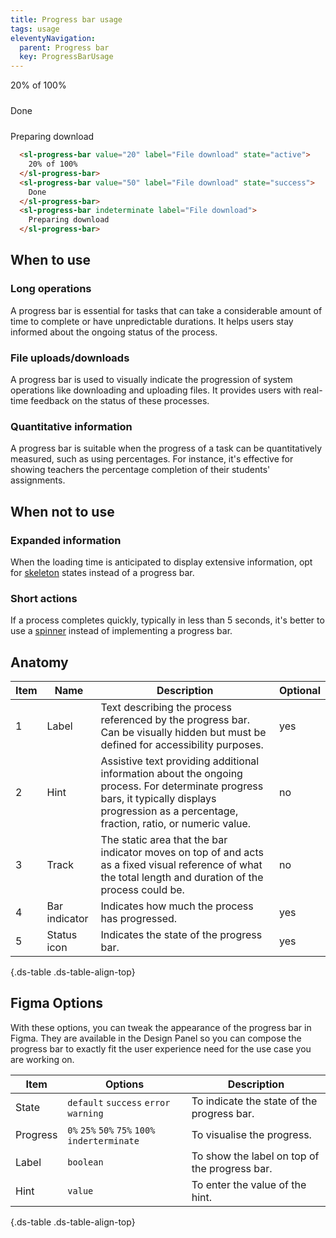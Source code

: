 ```yaml
---
title: Progress bar usage
tags: usage
eleventyNavigation:
  parent: Progress bar
  key: ProgressBarUsage
---
```

<style>
#progress-example {
  display: flex;
  flex-direction: column;
  gap: 24px;
  inline-size: 60%;
}
</style>

<section class="no-heading">

<div class="ds-example">
<div id="progress-example">
  <sl-progress-bar value="20" label="File download" state="active">
    20% of 100%
  </sl-progress-bar>
  <sl-progress-bar value="50" label="File download" state="success">
    Done
  </sl-progress-bar>
  <sl-progress-bar indeterminate label="File download">
    Preparing download
  </sl-progress-bar>
</div>
</div>

<div class="ds-code">

  ```html
    <sl-progress-bar value="20" label="File download" state="active">
      20% of 100%
    </sl-progress-bar>
    <sl-progress-bar value="50" label="File download" state="success">
      Done
    </sl-progress-bar>
    <sl-progress-bar indeterminate label="File download">
      Preparing download
    </sl-progress-bar>
  ```

</div>

</section>


<section>

## When to use

### Long operations
A progress bar is essential for tasks that can take a considerable amount of time to complete or have unpredictable durations. It helps users stay informed about the ongoing status of the process.

### File uploads/downloads
A progress bar is used to visually indicate the progression of system operations like downloading and uploading files. It provides users with real-time feedback on the status of these processes.

### Quantitative information
A progress bar is suitable when the progress of a task can be quantitatively measured, such as using percentages. For instance, it's effective for showing teachers the percentage completion of their students' assignments.

</section>


<section>

## When not to use

### Expanded information
When the loading time is anticipated to display extensive information, opt for [skeleton](categories/components/spinner/) states instead of a progress bar.

### Short actions
If a process completes quickly, typically in less than 5 seconds, it's better to use a [spinner](categories/components/spinner/) instead of implementing a progress bar.

</section>


<section>

## Anatomy

<div class="ds-table-wrapper">

| Item | Name | Description | Optional|
|-|-|-|-|
| 1 | Label | Text describing the process referenced by the progress bar. Can be visually hidden but must be defined for accessibility purposes. |yes|
| 2 | Hint |  Assistive text providing additional information about the ongoing process. For determinate progress bars, it typically displays progression as a percentage, fraction, ratio, or numeric value. |no|
| 3 | Track | The static area that the bar indicator moves on top of and acts as a fixed visual reference of what the total length and duration of the process could be.|no|
| 4 | Bar indicator	| Indicates how much the process has progressed. |yes|
| 5 | Status icon	| Indicates the state of the progress bar. |yes|

{.ds-table .ds-table-align-top}

</div>

</section>


<section>

## Figma Options

With these options, you can tweak the appearance of the progress bar in Figma. They are available in the Design Panel so you can compose the progress bar to exactly fit the user experience need for the use case you are working on.

<div class="ds-table-wrapper">

|Item|Options|Description|
|-|-|-|
|State|`default` `success` `error` `warning`|To indicate the state of the progress bar.|
|Progress|`0%` `25%` `50%` `75%` `100%` `inderterminate`| To visualise the progress. |
|Label|`boolean`| To show the label on top of the progress bar. |
|Hint|`value`| To enter the value of the hint. |

{.ds-table .ds-table-align-top}


</section>


